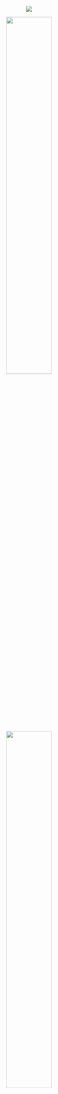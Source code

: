 <p align="center">
    <img id="preview" src="https://komarev.com/ghpvc/?username=sandbox128&color=red">
</p>
<p align="center">
    <a href="https://github.com/"><img width="50%" src="https://github-readme-stats.vercel.app/api?username=sandbox128&count_private=true&show_icons=true&include_all_commits=true&theme=dark&bg_color=101010"></a>
    <a href="https://github.com/"><img width="50%" src="https://github-readme-stats.vercel.app/api/top-langs/?username=sandbox128&theme=dark&layout=compact&langs_count=5&bg_color=101010&hide_title=true"></a>
</p>

